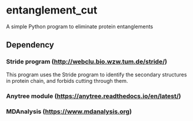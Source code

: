 # entanglement_cut

A simple Python program to eliminate protein entanglements

## Dependency

### Stride program (http://webclu.bio.wzw.tum.de/stride/)

This program uses the Stride program to identify the secondary structures in protein chain, and forbids cutting through them. 

### Anytree module (https://anytree.readthedocs.io/en/latest/)

### MDAnalysis (https://www.mdanalysis.org)




